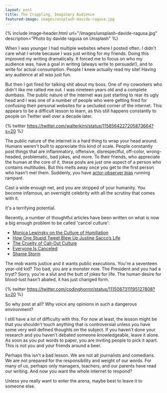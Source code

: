 ```yaml
---
layout: post
title: The Crippling, Imaginary Audience
featured-image: images/unsplash-davide-ragusa.jpg
---
```


{% include image-header.html url="/images/unsplash-davide-ragusa.jpg" description="Photo by davide ragusa on Unsplash" %}

When I was younger I had multiple websites where I posted often. I didn't care what I wrote because I was just writing for my friends. Doing this improved my writing dramatically. It forced me to focus on who my audience was, have a goal in writing (always write to persuade!), and to write for actual consumption. People I knew actually read my site! Having any audience at all was just fun. 

But then I got fired for talking shit about my boss. One of my coworkers who didn't like me ratted me out. I was nineteen years old and a complete dumbass. The public nature of the internet was just starting to rear its ugly head and I was one of a number of people who were getting fired for confusing their personal websites for a secluded corner of the internet. This appears to be a difficult lesson to learn, as this still happens constantly to people on Twitter well over a decade later.

{% twitter https://twitter.com/walterkirn/status/1158564227205873664?s=20 %}

The public nature of the internet is a hard thing to wrap your head around. Humans weren't built to appreciate this kind of scale. People constantly post things that are inflammatory, offensive, disrespectful, off-color, wrong-headed, problematic, bad jokes, and more. To their friends, who appreciate the human at the core of it, these posts are just one aspect of a person who contains multitudes. But this melts away once you get to the first person who hasn't met them. Suddenly, you have [actor-observer bias](https://en.wikipedia.org/wiki/Actor%E2%80%93observer_asymmetry) running rampant.

Cast a wide enough net, and you are stripped of your humanity. You become infamous, an overnight celebrity with all the scrutiny that comes with it.

It's a terrifying potential.

Recently, a number of thoughtful articles have been written on what is now a big enough problem to be called 'cancel culture':

- [Monica Lewinsky on the Culture of Humiliation](https://www.vanityfair.com/style/society/2014/06/monica-lewinsky-humiliation-culture)
- [How One Stupid Tweet Blew Up Justine Sacco’s Life](https://www.nytimes.com/2015/02/15/magazine/how-one-stupid-tweet-ruined-justine-saccos-life.html)
- [The Cruelty of Call-Out Culture](https://www.nytimes.com/2019/01/14/opinion/call-out-social-justice.html)
- [Everyone Is Canceled](https://www.nytimes.com/2018/06/28/style/is-it-canceled.html)
- [Shame Storm](https://www.firstthings.com/article/2019/01/shame-storm)

The mob wants justice and it wants public executions. You're a seventeen year-old kid? Too bad, you are a monster now. The President and you had a tryst? Sorry, you're a slut and the butt of jokes for life. The human desire for blood-lust hasn't abated, it has just changed form. 

{% twitter https://twitter.com/codinghorror/status/1115087311195127808?s=20 %}

So why post at all? Why voice any opinions in such a dangerous environment?

I still have a lot of difficulty with this. For now at least, the lesson might be that you shouldn't touch anything that is controversial unless you have some very well defined thoughts on the subject. If you haven't done your research and you haven't debated someone knowledgeable, leave it alone. As soon as you put words to paper, you are inviting people to pick it apart. This is not you and your friends around a beer. 

Perhaps this isn't a bad lesson. We are not all journalists and comedians. We are not prepared for the responsibility and weight of our words. For many of us, perhaps only managers, teachers, and our parents have read our writing. And now you want the whole internet to respond? 

Unless you really want to enter the arena, maybe best to leave it to someone else. 


